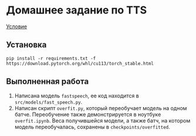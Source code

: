 # Домашнее задание по TTS
[Условие](https://github.com/markovka17/dla/tree/2021/hw3_tts)

## Установка
```
pip install -r requirements.txt -f https://download.pytorch.org/whl/cu113/torch_stable.html
```

## Выполненная работа
1. Написана модель `fastspeech`, ее код находится в `src/models/fast_speech.py`.
2. Написан скрипт `overfit.py`, который переобучает модель на одном батче. Переобучение также демонстрируется в ноутбуке `overfit.ipynb`. Веса получившейся модели, а также батч, на котором модель переобучалась, сохранены в `checkpoints/overfitted`.
